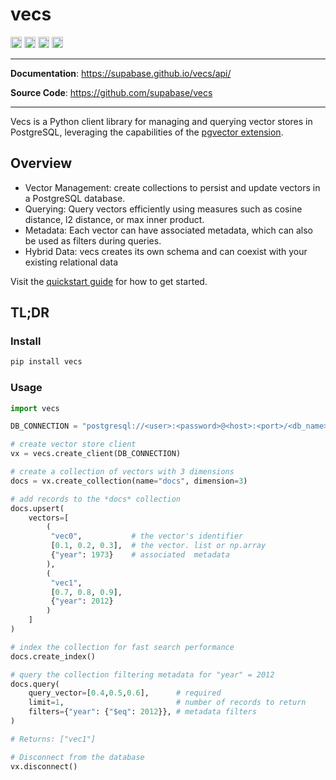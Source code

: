 # vecs

<p>

<p>
    <a href="https://www.python.org/downloads/"><img src="https://img.shields.io/badge/python-3.7+-blue.svg" alt="Python version" height="18"></a>
    <a href="https://badge.fury.io/py/vecs"><img src="https://badge.fury.io/py/vecs.svg" alt="PyPI version" height="18"></a>
    <a href="https://github.com/supabase/vecs/blob/master/LICENSE"><img src="https://img.shields.io/pypi/l/markdown-subtemplate.svg" alt="License" height="18"></a>
    <a href="https://pypi.org/project/vecs/"><img src="https://img.shields.io/pypi/dm/vecs.svg" alt="Download count" height="18"></a>
</p>

</p>

---

**Documentation**: <a href="https://supabase.github.io/vecs/api/" target="_blank">https://supabase.github.io/vecs/api/</a>

**Source Code**: <a href="https://github.com/supabase/vecs" target="_blank">https://github.com/supabase/vecs</a>

---


Vecs is a Python client library for managing and querying vector stores in PostgreSQL, leveraging the capabilities of the [pgvector extension](https://github.com/pgvector/pgvector).

## Overview

- Vector Management: create collections to persist and update vectors in a PostgreSQL database.
- Querying: Query vectors efficiently using measures such as cosine distance, l2 distance, or max inner product.
- Metadata: Each vector can have associated metadata, which can also be used as filters during queries.
- Hybrid Data: vecs creates its own schema and can coexist with your existing relational data


Visit the [quickstart guide](api.md) for how to get started.

## TL;DR

### Install

```sh
pip install vecs
```

### Usage


```python
import vecs

DB_CONNECTION = "postgresql://<user>:<password>@<host>:<port>/<db_name>"

# create vector store client
vx = vecs.create_client(DB_CONNECTION)

# create a collection of vectors with 3 dimensions
docs = vx.create_collection(name="docs", dimension=3)

# add records to the *docs* collection
docs.upsert(
    vectors=[
        (
         "vec0",           # the vector's identifier
         [0.1, 0.2, 0.3],  # the vector. list or np.array
         {"year": 1973}    # associated  metadata
        ),
        (
         "vec1",
         [0.7, 0.8, 0.9],
         {"year": 2012}
        )
    ]
)

# index the collection for fast search performance
docs.create_index()

# query the collection filtering metadata for "year" = 2012
docs.query(
    query_vector=[0.4,0.5,0.6],      # required
    limit=1,                         # number of records to return
    filters={"year": {"$eq": 2012}}, # metadata filters
)

# Returns: ["vec1"]

# Disconnect from the database
vx.disconnect()
```
